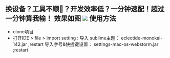 换设备？工具不顺👀？开发效率低？一分钟速配！超过一分钟算我输！
效果如图
![](https://github.com/Nunchakus888/MyIDEConfigs/blob/master/webstorm.png)
使用方法
---------

* clone项目
* 打开IDE > file > import setting :
    导入 sublime主题： eclectide-monokai-142.jar ;restart
    导入字号&快捷键设置： settings-mac-os-webstorm.jar ;restart
